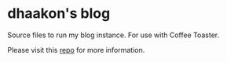 dhaakon's blog
====

Source files to run my blog instance. For use with Coffee Toaster.

Please visit this [repo](https://github.com/dhaakon/blog) for more information.
